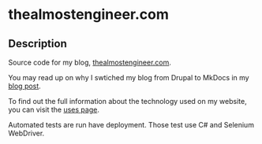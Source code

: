 # thealmostengineer.com

## Description

Source code for my blog, [thealmostengineer.com](https://thealmostengineer.com).

You may read up on why I swtiched my blog from Drupal to MkDocs in my
[blog post](https://thealmostengineer.com/technology/2019.12.21-switched-blog-from-drupal-to-mkdocs/).

To find out the full information about the technology used on my website, you can visit the
[uses page](https://thealmostengineer.com/uses).

Automated tests are run have deployment. Those test use C# and Selenium WebDriver.
